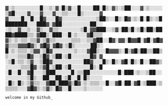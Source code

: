 ▓░▒░░░░░░░░█░░▒░▓░█▒▓░░█░░░░██░█▒░▓▒░▒██░░░▓░▒░░░░▒▓█░░░░▓░░░▓░░░▓░░▒▒░░░█▒░░░░░▓
▓░░░░█░░█░░█▓░░░█▓░░░░░░░░░░░▒██▒░░█▒░█▓░▒░█░█▒░▒████████░░░███▓░▓██░░░░░░░░░██░░
░▒░░▓░░▒░░▓▒░░▓▒▒░░░░░░░▒█░▓▓███░░▒▓░██▒█░▒█▒██▒████▓████▒▒░▓██▒░███░░█░▒░░░▓█▒▒▒
▓▒░▒░▒▒░▒▒▓░▒▓▒▒░░░░░▒▒▒░░▒▒▓██░░█▓░▓▓░█▓▓█░▓█░▓█▓▓▒▒▒▓▓▓█▓▒░▓█▓░▓█▓░▒█▒░░░░░██▒░
█░▒░▒▒▒░▒▓▓░▒█▓░░░░░░░▒░░░▓██▒░░█▓▓▓▒░█▒▓█▒██▒▒██▒▒░░░▒▒▒█▓░░▒█▓░▒██░▒█░░░░░░█▓░▓
░▒█░▒▒░▒▓░░▒██▓░░░░░░░░░░██▓░░░█▒░█▒░▓█░█▒░█░░██▓▒░░░░░▒▒▒█▓░▒▓█░▒██░▒█░░░░░░█▒░█
░█░░█░░▓█░░░▒███░░░░░█░▒▒██░░░░░░░░░█░███░▒░░▒██░░░░░░░░░▒█▒░░██░░██░▒█░░█░█▒░░░░
░█▒░█▒░▒▓▒▒░░▓██▒███▓▒█▓░▒░▒▒▒░░█░░▓█░██░▓█░▒███░▒▒▒▒▒░░░▓█▓▒░▒▓▒░█▓░░█░░░░▒░░░░░

    welcome in my Github_  
                      
            

